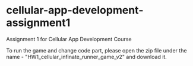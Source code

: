 # cellular-app-development-assignment1
Assignment 1 for Cellular App Development Course

To run the game and change code part, please open the zip file under the name - "HW1_cellular_infinate_runner_game_v2" and download it. 

